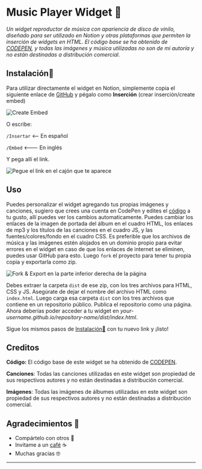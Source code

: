 # Music Player Widget 🎵
*Un widget reproductor de música con apariencia de disco de vinilo, diseñado para ser utilizado en Notion y otras plataformas que permiten la inserción de widgets en HTML. El código base se ha obtenido de [CODEPEN](https://codepen.io/singhimalaya/pen/QZKqOX), y todas las imágenes y música utilizadas no son de mi autoría y no están destinadas a distribución comercial.*

## Instalación🌱

Para utilizar directamente el widget en Notion, simplemente copia el siguiente enlace de [GitHub](https://manuelamotatoh.github.io/Notion_Widgets/Vinyl_Widget/dist/index.html) y pégalo como **Inserción** (crear inserción/create embed)

![Create Embed](https://manuelamotatoh.github.io/Notion_Widgets/guides/Create%20embed.png)

O escribe: 

`/Insertar` <-- En español

`/Embed` <--- En inglés 

Y pega allí el link.

![Pegue el link en el cajón que te aparece](https://manuelamotatoh.github.io/Notion_Widgets/guides/embed.png)

## Uso

Puedes personalizar el widget agregando tus propias imágenes y canciones, sugiero que crees una cuenta en CodePen y edites el [código](https://codepen.io/singhimalaya/pen/QZKqOX) a tu gusto, allí puedes ver los cambios automaticamente. Puedes cambiar los enlaces de la imagen de portada del álbum en el cuadro HTML, los enlaces de mp3 y los títulos de las canciones en el cuadro JS, y las fuentes/colores/fondo en el cuadro CSS. Es preferible que los archivos de música y las imágenes estén alojados en un dominio propio para evitar errores en el widget en caso de que los enlaces de internet se eliminen, puedes usar GitHub para esto. Luego `fork` el proyecto para tener tu propia copia y exportarla como zip.

![Fork & Export en la parte inferior derecha de la página](https://manuelamotatoh.github.io/Notion_Widgets/guides/Codepenfork.png)

Debes extraer la carpeta `dist` de ese zip, con los tres archivos para HTML, CSS y JS. Asegúrate de dejar el nombre del archivo HTML como `index.html`. Luego carga esa carpeta `dist` con los tres archivos que contiene en un repositorio público. Publica el repositorio como una página. Ahora deberías poder acceder a tu widget en *your-username.github.io/repository-name/dist/index.html*.

Sigue los mismos pasos de [Instalación🌱](#Instalación🌱) con tu nuevo link y ¡listo!

## Creditos

**Código:** El código base de este widget se ha obtenido de [CODEPEN](https://codepen.io/singhimalaya/pen/QZKqOX).

**Canciones**: Todas las canciones utilizadas en este widget son propiedad de sus respectivos autores y no están destinadas a distribución comercial.

**Imágenes**: Todas las imágenes de álbumes utilizadas en este widget son propiedad de sus respectivos autores y no están destinadas a distribución comercial.

## Agradecimientos 🎁

* Compártelo con otros 📢
* Invitame a un [café](https://buymeacoffee.com/namu) ☕ 
* Muchas gracias 🤓

---
